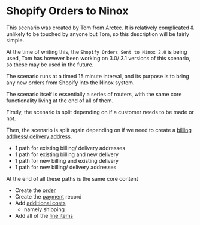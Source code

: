 # Shopify Orders to Ninox

This scenario was created by Tom from Arctec. It is relatively complicated & unlikely to be touched by anyone but Tom, so this description will be fairly simple.

At the time of writing this, the `Shopify Orders Sent to Ninox 2.0` is being used, Tom has however been working on 3.0/ 3.1 versions of this scenario, so these may be used in the future.

The scenario runs at a timed 15 minute interval, and its purpose is to bring any new orders from Shopify into the Ninox system.

The scenario itself is essentially a series of routers, with the same core functionality living at the end of all of them.

Firstly, the scenario is split depending on if a customer needs to be made or not.

Then, the scenario is split again depending on if we need to create a [billing address/ delivery address](../ninoxTables/addresses.md).

- 1 path for existing billing/ delivery addresses
- 1 path for existing billing and new delivery
- 1 path for new billing and existing delivery
- 1 path for new billing/ delivery addresses

At the end of all these paths is the same core content

- Create the [order](../ninoxTables/salesOrders.md)
- Create the [payment](../ninoxTables/payments.md) record
- Add [additional costs](../ninoxTables/additionalCosts.md)
  - namely shipping
- Add all of the [line items](../ninoxTables/salesOrderItems.md)
